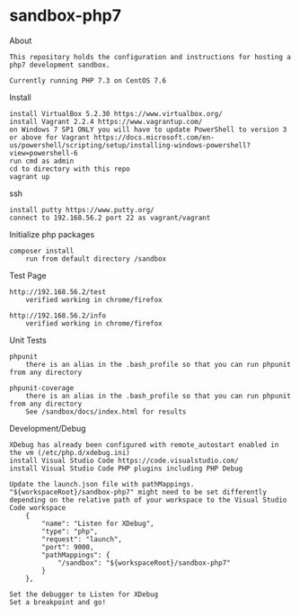 # sandbox-php7

About

	This repository holds the configuration and instructions for hosting a php7 development sandbox.
	
	Currently running PHP 7.3 on CentOS 7.6

Install

	install VirtualBox 5.2.30 https://www.virtualbox.org/
	install Vagrant 2.2.4 https://www.vagrantup.com/
	on Windows 7 SP1 ONLY you will have to update PowerShell to version 3 or above for Vagrant https://docs.microsoft.com/en-us/powershell/scripting/setup/installing-windows-powershell?view=powershell-6
	run cmd as admin
	cd to directory with this repo
	vagrant up

ssh

	install putty https://www.putty.org/
	connect to 192.168.56.2 port 22 as vagrant/vagrant

Initialize php packages

	composer install 
		run from default directory /sandbox
	
Test Page

	http://192.168.56.2/test
		verified working in chrome/firefox

	http://192.168.56.2/info
		verified working in chrome/firefox

Unit Tests

	phpunit
		there is an alias in the .bash_profile so that you can run phpunit from any directory

	phpunit-coverage 
		there is an alias in the .bash_profile so that you can run phpunit from any directory
		See /sandbox/docs/index.html for results

Development/Debug

	XDebug has already been configured with remote_autostart enabled in the vm (/etc/php.d/xdebug.ini)
	install Visual Studio Code https://code.visualstudio.com/
	install Visual Studio Code PHP plugins including PHP Debug
	
	Update the launch.json file with pathMappings. "${workspaceRoot}/sandbox-php7" might need to be set differently depending on the relative path of your workspace to the Visual Studio Code workspace
		{
			"name": "Listen for XDebug",
			"type": "php",
			"request": "launch",
			"port": 9000,
			"pathMappings": {
				"/sandbox": "${workspaceRoot}/sandbox-php7"
			}
		},

	Set the debugger to Listen for XDebug
	Set a breakpoint and go!
